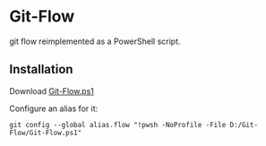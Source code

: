 # Git-Flow

git flow reimplemented as a PowerShell script.

## Installation

Download [Git-Flow.ps1](Git-Flow.ps1)

Configure an alias for it:

    git config --global alias.flow "!pwsh -NoProfile -File D:/Git-Flow/Git-Flow.ps1"